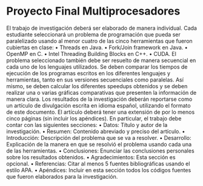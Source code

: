# Proyecto Final Multiprocesadores

El trabajo de investigación deberá ser elaborado de manera individual. 
Cada estudiante seleccionará un problema de programación que pueda ser paralelizado usando al menor cuatro de las cinco herramientas que fueron cubiertas en clase:
    • Threads en Java.
    • Fork/Join framework en Java.
    • OpenMP en C.
    • Intel Threading Building Blocks en C++.
    • CUDA.
El problema seleccionado también debe ser resuelto de manera secuencial en cada uno de los lenguajes utilizados.
Se deben comparar los tiempos de ejecución de los programas escritos en los diferentes lenguajes y herramientas, tanto en sus versiones secuenciales como paralelas.
Así mismo, se deben calcular los diferentes speedups obtenidos y se deben realizar una o varias gráficas comparativas que presenten la información de manera clara.
Los resultados de la investigación deberán reportarse como un artículo de divulgación escrita en idioma español, utilizando el formato de este documento.
El artículo deberá tener una extensión de por lo menos cinco páginas (sin incluir los apéndices). En particular, el trabajo debe contar con las siguientes secciones:
    • Datos: Título y autor de la investigación.
    • Resumen: Contenido abreviado y preciso del artículo.
    • Introducción: Descripción del problema que se va a resolver.
    • Desarrollo: Explicación de la manera en que se resolvió el problema usando cada una de las herramientas.
    • Conclusiones: Enunciar las conclusiones personales sobre los resultados obtenidos.
    • Agradecimientos: Esta sección es opcional.
    • Referencias: Citar al menos 5 fuentes bibliográficas usando el estilo APA.
    • Apéndices: Incluir en esta sección todos los códigos fuentes que fueron elaborados para la investigación.
